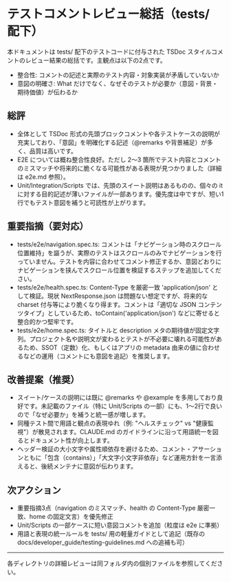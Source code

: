# テストコメントレビュー総括（tests/ 配下）

本ドキュメントは tests/ 配下のテストコードに付与された TSDoc スタイルコメントのレビュー結果の総括です。主観点は以下の2点です。

- 整合性: コメントの記述と実際のテスト内容・対象実装が矛盾していないか
- 意図の明確さ: What だけでなく、なぜそのテストが必要か（意図・背景・期待価値）が伝わるか

## 総評

- 全体として TSDoc 形式の先頭ブロックコメントや各テストケースの説明が充実しており、「意図」を明確化する記述（@remarks や背景補足）が多く、品質は高いです。
- E2E については概ね整合性良好。ただし 2〜3 箇所でテスト内容とコメントのミスマッチや将来的に脆くなる可能性がある表現が見つかりました（詳細は e2e.md 参照）。
- Unit/Integration/Scripts では、先頭のスイート説明はあるものの、個々の it に対する目的記述が薄いファイルが一部あります。優先度は中ですが、短い1行でもテスト意図を補うと可読性が上がります。

## 重要指摘（要対応）

- tests/e2e/navigation.spec.ts: コメントは「ナビゲーション時のスクロール位置維持」を謳うが、実際のテストはスクロールのみでナビゲーションを行っていません。テストを内容に合わせてコメント修正するか、意図どおりにナビゲーションを挟んでスクロール位置を検証するステップを追加してください。
- tests/e2e/health.spec.ts: Content-Type を厳密一致 'application/json' として検証。現状 NextResponse.json は問題ない想定ですが、将来的な charset 付与等により脆くなり得ます。コメントは「適切な JSON コンテンツタイプ」としているため、toContain('application/json') などに寄せると整合的かつ堅牢です。
- tests/e2e/home.spec.ts: タイトルと description メタの期待値が固定文字列。プロジェクト名や説明文が変わるとテストが不必要に壊れる可能性があるため、SSOT（定数）化、もしくはアプリの metadata 由来の値に合わせるなどの運用（コメントにも意図を追記）を推奨します。

## 改善提案（推奨）

- スイート/ケースの説明には既に @remarks や @example を多用しており良好です。未記載のファイル（特に Unit/Scripts の一部）にも、1〜2行で良いので「なぜ必要か」を補うと統一感が増します。
- 同種テスト間で用語と観点の表現ゆれ（例: "ヘルスチェック" vs "健康監視"）が散見されます。CLAUDE.md のガイドラインに沿って用語統一を図るとドキュメント性が向上します。
- ヘッダー検証の大小文字や属性順依存を避けるため、コメント・アサーションともに「包含（contains）」「大文字小文字非依存」など運用方針を一言添えると、後続メンテナに意図が伝わります。

## 次アクション

- 重要指摘3点（navigation のミスマッチ、health の Content-Type 厳密一致、home の固定文言）を優先修正
- Unit/Scripts の一部ケースに短い意図コメントを追加（粒度は e2e に準拠）
- 用語と表現の統一ルールを tests/ 用の軽量ガイドとして追記（既存の docs/developer_guide/testing-guidelines.md への追補も可）

---

各ディレクトリの詳細レビューは同フォルダ内の個別ファイルを参照してください。
